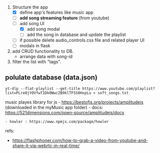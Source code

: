 1. Structure the app
    - [x] define app's features like music app
    - [ ] **add song streaming feature** (from youtube)
    - [ ] add song UI
      - [x] add song modal
      - [ ] add the song in database and update the playlist
    - [ ] if possible delete audio_controls.css file and related player UI
    - [ ] modals in flask
2. add CRUD functionality to DB.
    - arrange data with song-id
3. filter the list with "tags".





## polulate database (data.json)

```shell
yt-dlp --flat-playlist --get-title https://www.youtube.com/playlist?list=PLre0jYOVfwT1Dk0WwcZB9klTFSS0HxpLu > soft_songs.txt
```


music playes library for js
	- https://bestofjs.org/projects/amplitudejs  (downloaded in the myMusic app folder)
		- docs: https://521dimensions.com/open-source/amplitudejs/docs
    
    - howler : https://www.npmjs.com/package/howler


refs:
- https://flashphoner.com/how-to-grab-a-video-from-youtube-and-share-it-via-webrtc-in-real-time/
